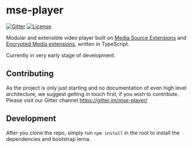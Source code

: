 # mse-player

[![Gitter](https://img.shields.io/gitter/room/nwjs/nw.js.svg?style=flat-square)](https://gitter.im/mse-player/)
[![License](https://img.shields.io/github/license/mashape/apistatus.svg?style=flat-square)](https://github.com/bunch-of-friends/mse-player/blob/master/LICENSE)

Modular and extensible video player built on [Media Source Extensions](https://en.wikipedia.org/wiki/Media_Source_Extensions) and [Encrypted Media extensions](https://en.wikipedia.org/wiki/Encrypted_Media_Extensions), written in TypeScript.

Currently in very early stage of development.

## Contributing

As the project is only just starting and no documentation of even high level architecture, we suggest getting in touch first, if you wish to contribute.
Please visit our Gitter channel https://gitter.im/mse-player/

## Development

After you clone the repo, simply run `npm install` in the root to install the dependencies and bootstrap lerna.
